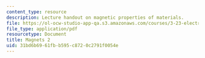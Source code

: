 ```yaml
---
content_type: resource
description: Lecture handout on magnetic properties of materials.
file: https://ol-ocw-studio-app-qa.s3.amazonaws.com/courses/3-23-electrical-optical-and-magnetic-properties-of-materials-fall-2007/31bd6b6961fbb595c8720c2791f0054e_magnets2.pdf
file_type: application/pdf
resourcetype: Document
title: Magnets 2
uid: 31bd6b69-61fb-b595-c872-0c2791f0054e
---
```


